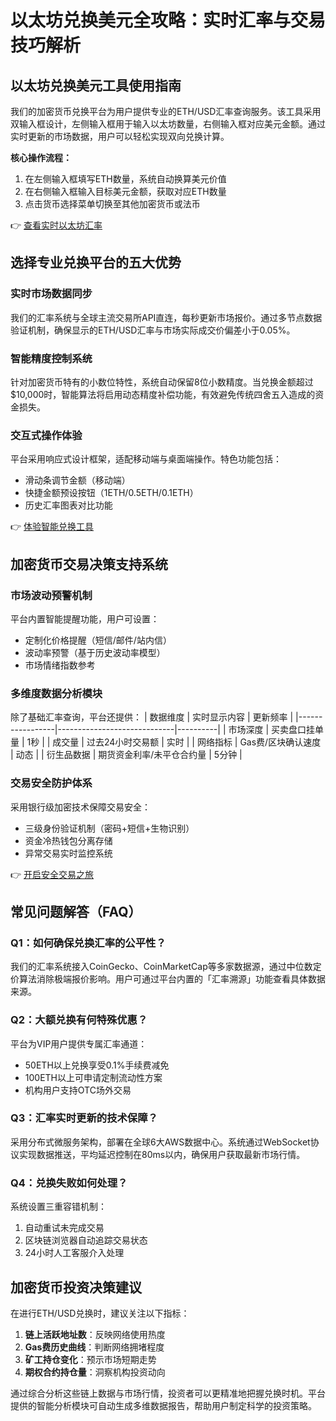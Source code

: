 # 以太坊兑换美元全攻略：实时汇率与交易技巧解析

## 以太坊兑换美元工具使用指南

我们的加密货币兑换平台为用户提供专业的ETH/USD汇率查询服务。该工具采用双输入框设计，左侧输入框用于输入以太坊数量，右侧输入框对应美元金额。通过实时更新的市场数据，用户可以轻松实现双向兑换计算。

**核心操作流程：**
1. 在左侧输入框填写ETH数量，系统自动换算美元价值
2. 在右侧输入框输入目标美元金额，获取对应ETH数量
3. 点击货币选择菜单切换至其他加密货币或法币

👉 [查看实时以太坊汇率](https://bit.ly/okx_welcome)

## 选择专业兑换平台的五大优势

### 实时市场数据同步
我们的汇率系统与全球主流交易所API直连，每秒更新市场报价。通过多节点数据验证机制，确保显示的ETH/USD汇率与市场实际成交价偏差小于0.05%。

### 智能精度控制系统
针对加密货币特有的小数位特性，系统自动保留8位小数精度。当兑换金额超过$10,000时，智能算法将启用动态精度补偿功能，有效避免传统四舍五入造成的资金损失。

### 交互式操作体验
平台采用响应式设计框架，适配移动端与桌面端操作。特色功能包括：
- 滑动条调节金额（移动端）
- 快捷金额预设按钮（1ETH/0.5ETH/0.1ETH）
- 历史汇率图表对比功能

👉 [体验智能兑换工具](https://bit.ly/okx_welcome)

## 加密货币交易决策支持系统

### 市场波动预警机制
平台内置智能提醒功能，用户可设置：
- 定制化价格提醒（短信/邮件/站内信）
- 波动率预警（基于历史波动率模型）
- 市场情绪指数参考

### 多维度数据分析模块
除了基础汇率查询，平台还提供：
| 数据维度        | 实时显示内容                  | 更新频率 |
|-----------------|-----------------------------|----------|
| 市场深度        | 买卖盘口挂单量                | 1秒      |
| 成交量          | 过去24小时交易额              | 实时      |
| 网络指标        | Gas费/区块确认速度            | 动态      |
| 衍生品数据      | 期货资金利率/未平仓合约量     | 5分钟    |

### 交易安全防护体系
采用银行级加密技术保障交易安全：
- 三级身份验证机制（密码+短信+生物识别）
- 资金冷热钱包分离存储
- 异常交易实时监控系统

👉 [开启安全交易之旅](https://bit.ly/okx_welcome)

## 常见问题解答（FAQ）

### Q1：如何确保兑换汇率的公平性？
我们的汇率系统接入CoinGecko、CoinMarketCap等多家数据源，通过中位数定价算法消除极端报价影响。用户可通过平台内置的「汇率溯源」功能查看具体数据来源。

### Q2：大额兑换有何特殊优惠？
平台为VIP用户提供专属汇率通道：
- 50ETH以上兑换享受0.1%手续费减免
- 100ETH以上可申请定制流动性方案
- 机构用户支持OTC场外交易

### Q3：汇率实时更新的技术保障？
采用分布式微服务架构，部署在全球6大AWS数据中心。系统通过WebSocket协议实现数据推送，平均延迟控制在80ms以内，确保用户获取最新市场行情。

### Q4：兑换失败如何处理？
系统设置三重容错机制：
1. 自动重试未完成交易
2. 区块链浏览器自动追踪交易状态
3. 24小时人工客服介入处理

## 加密货币投资决策建议

在进行ETH/USD兑换时，建议关注以下指标：
1. **链上活跃地址数**：反映网络使用热度
2. **Gas费历史曲线**：判断网络拥堵程度
3. **矿工持仓变化**：预示市场短期走势
4. **期权合约持仓量**：洞察机构投资动向

通过综合分析这些链上数据与市场行情，投资者可以更精准地把握兑换时机。平台提供的智能分析模块可自动生成多维数据报告，帮助用户制定科学的投资策略。

